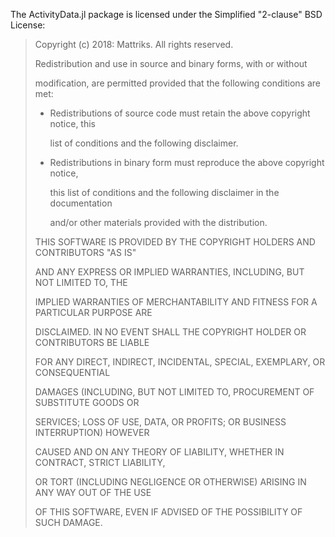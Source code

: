 The ActivityData.jl package is licensed under the Simplified "2-clause" BSD License:

> Copyright (c) 2018: Mattriks.
> All rights reserved.
>
>
>
> Redistribution and use in source and binary forms, with or without
>
> modification, are permitted provided that the following conditions are met:
>
>
>
> * Redistributions of source code must retain the above copyright notice, this
>
>   list of conditions and the following disclaimer.
>
>
>
> * Redistributions in binary form must reproduce the above copyright notice,
>
>   this list of conditions and the following disclaimer in the documentation
>
>   and/or other materials provided with the distribution.
>
>
>
> THIS SOFTWARE IS PROVIDED BY THE COPYRIGHT HOLDERS AND CONTRIBUTORS "AS IS"
>
> AND ANY EXPRESS OR IMPLIED WARRANTIES, INCLUDING, BUT NOT LIMITED TO, THE
>
> IMPLIED WARRANTIES OF MERCHANTABILITY AND FITNESS FOR A PARTICULAR PURPOSE ARE
>
> DISCLAIMED. IN NO EVENT SHALL THE COPYRIGHT HOLDER OR CONTRIBUTORS BE LIABLE
>
> FOR ANY DIRECT, INDIRECT, INCIDENTAL, SPECIAL, EXEMPLARY, OR CONSEQUENTIAL
>
> DAMAGES (INCLUDING, BUT NOT LIMITED TO, PROCUREMENT OF SUBSTITUTE GOODS OR
>
> SERVICES; LOSS OF USE, DATA, OR PROFITS; OR BUSINESS INTERRUPTION) HOWEVER
>
> CAUSED AND ON ANY THEORY OF LIABILITY, WHETHER IN CONTRACT, STRICT LIABILITY,
>
> OR TORT (INCLUDING NEGLIGENCE OR OTHERWISE) ARISING IN ANY WAY OUT OF THE USE
>
> OF THIS SOFTWARE, EVEN IF ADVISED OF THE POSSIBILITY OF SUCH DAMAGE.
>
>
